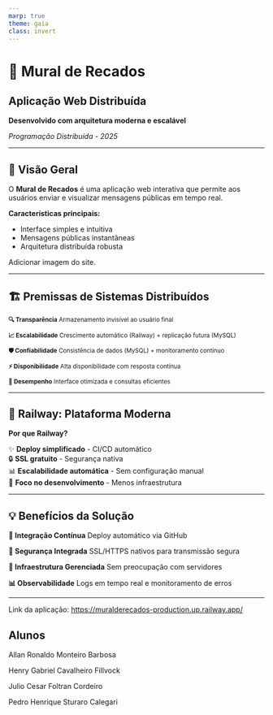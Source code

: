 ```yaml
---
marp: true
theme: gaia
class: invert
---
```


<!-- _class: lead -->
# 📝 Mural de Recados
## Aplicação Web Distribuída

**Desenvolvido com arquitetura moderna e escalável**

*Programação Distribuída - 2025*

---

## 🎯 Visão Geral

O **Mural de Recados** é uma aplicação web interativa que permite aos usuários enviar e visualizar mensagens públicas em tempo real.

**Características principais:**
- Interface simples e intuitiva
- Mensagens públicas instantâneas
- Arquitetura distribuída robusta

<!--Text--> Adicionar imagem do site.

---

## 🏗️ Premissas de Sistemas Distribuídos

<small>

**🔍 Transparência**
Armazenamento invisível ao usuário final

**📈 Escalabilidade** 
Crescimento automático (Railway) + replicação futura (MySQL)

**🛡️ Confiabilidade**
Consistência de dados (MySQL) + monitoramento contínuo

**⚡ Disponibilidade**
Alta disponibilidade com resposta contínua

**🚀 Desempenho**
Interface otimizada e consultas eficientes

</small>

---

## 🚂 Railway: Plataforma Moderna

**Por que Railway?**

✨ **Deploy simplificado** - CI/CD automático  
🔒 **SSL gratuito** - Segurança nativa  
📊 **Escalabilidade automática** - Sem configuração manual  
🎯 **Foco no desenvolvimento** - Menos infraestrutura

---

## 💡 Benefícios da Solução

**🔄 Integração Contínua**
Deploy automático via GitHub

**🔐 Segurança Integrada**
SSL/HTTPS nativos para transmissão segura

**🤖 Infraestrutura Gerenciada**
Sem preocupação com servidores

**📊 Observabilidade**
Logs em tempo real e monitoramento de erros

---

<!-- _class: lead -->

Link da aplicação: https://muralderecados-production.up.railway.app/

## Alunos

Allan Ronaldo Monteiro Barbosa

Henry Gabriel Cavalheiro Fillvock

Julio Cesar Foltran Cordeiro

Pedro Henrique Sturaro Calegari